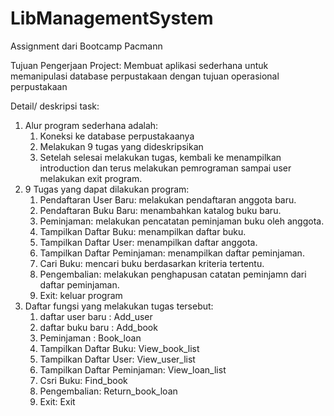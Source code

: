 # LibManagementSystem
Assignment dari Bootcamp Pacmann

Tujuan Pengerjaan Project:
  Membuat aplikasi sederhana untuk memanipulasi database perpustakaan dengan tujuan
  operasional perpustakaan

Detail/ deskripsi task:
  1. Alur program sederhana adalah:
      1. Koneksi ke database perpustakaanya
      2. Melakukan 9 tugas yang dideskripsikan
      3. Setelah selesai melakukan tugas, kembali ke menampilkan introduction dan terus melakukan pemrograman
         sampai user melakukan exit program.
  2. 9 Tugas yang dapat dilakukan program:
        1. Pendaftaran User Baru: melakukan pendaftaran anggota baru.
        2. Pendaftaran Buku Baru: menambahkan katalog buku baru.
        3. Peminjaman: melakukan pencatatan peminjaman buku oleh anggota.
        4. Tampilkan Daftar Buku: menampilkan daftar buku.
        5. Tampilkan Daftar User: menampilkan daftar anggota.
        6. Tampilkan Daftar Peminjaman: menampilkan daftar peminjaman.
        7. Cari Buku: mencari buku berdasarkan kriteria tertentu.
        8. Pengembalian: melakukan penghapusan catatan peminjamn dari daftar peminjaman.
        9. Exit: keluar program
  3. Daftar fungsi yang melakukan tugas tersebut:
        1. daftar user baru : Add_user
        2. daftar buku baru : Add_book
        3. Peminjaman : Book_loan
        4. Tampilkan Daftar Buku: View_book_list
        5. Tampilkan Daftar User: View_user_list
        6. Tampilkan Daftar Peminjaman: View_loan_list
        7. Csri Buku: Find_book
        8. Pengembalian: Return_book_loan
        9. Exit: Exit

